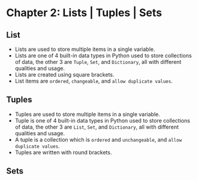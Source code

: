 # Chapter 2: Lists | Tuples | Sets

## List
- Lists are used to store multiple items in a single variable. </br>
- Lists are one of 4 built-in data types in Python used to store collections of data, the other 3 are `Tuple`, `Set`, and `Dictionary`, all with different qualities and usage. </br>
- Lists are created using square brackets. </br>
- List items are `ordered`, `changeable`, and `allow duplicate values`. </br>

## Tuples
- Tuples are used to store multiple items in a single variable. </br>
- Tuple is one of 4 built-in data types in Python used to store collections of data, the other 3 are `List`, `Set`, and `Dictionary`, all with different qualities and usage. </br>
- A tuple is a collection which is `ordered` and `unchangeable`, and `allow duplicate values`. </br>
- Tuples are written with round brackets. </br>

## Sets